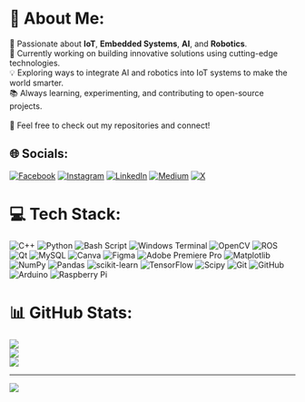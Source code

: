 # 💫 About Me:
🚀 Passionate about **IoT**, **Embedded Systems**, **AI**, and **Robotics**.<br>
🔧 Currently working on building innovative solutions using cutting-edge technologies. <br> 
💡 Exploring ways to integrate AI and robotics into IoT systems to make the world smarter.  <br>
📚 Always learning, experimenting, and contributing to open-source projects.<br>  
🔗 Feel free to check out my repositories and connect!<br>

## 🌐 Socials:
[![Facebook](https://img.shields.io/badge/Facebook-%231877F2.svg?logo=Facebook&logoColor=white)](https://facebook.com/charles.shaju.18) [![Instagram](https://img.shields.io/badge/Instagram-%23E4405F.svg?logo=Instagram&logoColor=white)](https://instagram.com/charles_shaju) [![LinkedIn](https://img.shields.io/badge/LinkedIn-%230077B5.svg?logo=linkedin&logoColor=white)](https://linkedin.com/in/charles-shaju) [![Medium](https://img.shields.io/badge/Medium-12100E?logo=medium&logoColor=white)](https://medium.com/@charles-shaju) [![X](https://img.shields.io/badge/X-black.svg?logo=X&logoColor=white)](https://x.com/Mr__CS) 

# 💻 Tech Stack:
![C++](https://img.shields.io/badge/c++-%2300599C.svg?style=for-the-badge&logo=c%2B%2B&logoColor=white) ![Python](https://img.shields.io/badge/python-3670A0?style=for-the-badge&logo=python&logoColor=ffdd54) ![Bash Script](https://img.shields.io/badge/bash_script-%23121011.svg?style=for-the-badge&logo=gnu-bash&logoColor=white) ![Windows Terminal](https://img.shields.io/badge/Windows%20Terminal-%234D4D4D.svg?style=for-the-badge&logo=windows-terminal&logoColor=white) ![OpenCV](https://img.shields.io/badge/opencv-%23white.svg?style=for-the-badge&logo=opencv&logoColor=white) ![ROS](https://img.shields.io/badge/ros-%230A0FF9.svg?style=for-the-badge&logo=ros&logoColor=white) ![Qt](https://img.shields.io/badge/Qt-%23217346.svg?style=for-the-badge&logo=Qt&logoColor=white) ![MySQL](https://img.shields.io/badge/mysql-4479A1.svg?style=for-the-badge&logo=mysql&logoColor=white) ![Canva](https://img.shields.io/badge/Canva-%2300C4CC.svg?style=for-the-badge&logo=Canva&logoColor=white) ![Figma](https://img.shields.io/badge/figma-%23F24E1E.svg?style=for-the-badge&logo=figma&logoColor=white) ![Adobe Premiere Pro](https://img.shields.io/badge/Adobe%20Premiere%20Pro-9999FF.svg?style=for-the-badge&logo=Adobe%20Premiere%20Pro&logoColor=white) ![Matplotlib](https://img.shields.io/badge/Matplotlib-%23ffffff.svg?style=for-the-badge&logo=Matplotlib&logoColor=black) ![NumPy](https://img.shields.io/badge/numpy-%23013243.svg?style=for-the-badge&logo=numpy&logoColor=white) ![Pandas](https://img.shields.io/badge/pandas-%23150458.svg?style=for-the-badge&logo=pandas&logoColor=white) ![scikit-learn](https://img.shields.io/badge/scikit--learn-%23F7931E.svg?style=for-the-badge&logo=scikit-learn&logoColor=white) ![TensorFlow](https://img.shields.io/badge/TensorFlow-%23FF6F00.svg?style=for-the-badge&logo=TensorFlow&logoColor=white) ![Scipy](https://img.shields.io/badge/SciPy-%230C55A5.svg?style=for-the-badge&logo=scipy&logoColor=%white) ![Git](https://img.shields.io/badge/git-%23F05033.svg?style=for-the-badge&logo=git&logoColor=white) ![GitHub](https://img.shields.io/badge/github-%23121011.svg?style=for-the-badge&logo=github&logoColor=white) ![Arduino](https://img.shields.io/badge/-Arduino-00979D?style=for-the-badge&logo=Arduino&logoColor=white) ![Raspberry Pi](https://img.shields.io/badge/-Raspberry_Pi-C51A4A?style=for-the-badge&logo=Raspberry-Pi)
# 📊 GitHub Stats:
![](https://github-readme-stats.vercel.app/api?username=charles-shaju&theme=dark&hide_border=false&include_all_commits=true&count_private=true)<br/>
![](https://github-readme-streak-stats.herokuapp.com/?user=charles-shaju&theme=dark&hide_border=false)<br/>
![](https://github-readme-stats.vercel.app/api/top-langs/?username=charles-shaju&theme=dark&hide_border=false&include_all_commits=true&count_private=true&layout=compact)

---
[![](https://visitcount.itsvg.in/api?id=charles-shaju&icon=6&color=0)](https://visitcount.itsvg.in)

<!-- Proudly created with GPRM ( https://gprm.itsvg.in ) -->
